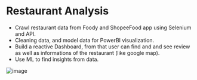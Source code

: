# Restaurant Analysis

-    Crawl restaurant data from Foody and ShopeeFood app using Selenium and API.
 -   Cleaning data, and model data for PowerBI visualization.
  -  Build a reactive Dashboard, from that user can find and and see review as well as informations of the restaurant (like google map).
   - Use ML to find insights from data.
   

![image](https://user-images.githubusercontent.com/55779400/220056980-810b1316-4fa5-4456-a971-312821c33a56.png)
